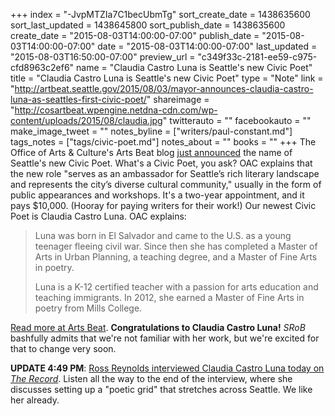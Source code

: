 +++
index = "-JvpMTZIa7C1becUbmTg"
sort_create_date = 1438635600
sort_last_updated = 1438645800
sort_publish_date = 1438635600
create_date = "2015-08-03T14:00:00-07:00"
publish_date = "2015-08-03T14:00:00-07:00"
date = "2015-08-03T14:00:00-07:00"
last_updated = "2015-08-03T16:50:00-07:00"
preview_url = "c349f33c-2181-ee59-c975-cfd8963c2ef6"
name = "Claudia Castro Luna is Seattle's new Civic Poet"
title = "Claudia Castro Luna is Seattle's new Civic Poet"
type = "Note"
link = "http://artbeat.seattle.gov/2015/08/03/mayor-announces-claudia-castro-luna-as-seattles-first-civic-poet/"
shareimage = "http://cosartbeat.wpengine.netdna-cdn.com/wp-content/uploads/2015/08/claudia.jpg"
twitterauto = ""
facebookauto = ""
make_image_tweet = ""
notes_byline = ["writers/paul-constant.md"]
tags_notes = ["tags/civic-poet.md"]
notes_about = ""
books = ""
+++
The Office of Arts & Culture's Arts Beat blog [just announced](http://artbeat.seattle.gov/2015/08/03/mayor-announces-claudia-castro-luna-as-seattles-first-civic-poet/) the name of Seattle's new Civic Poet. What's a Civic Poet, you ask? OAC explains that the new role "serves as an ambassador for Seattle’s rich literary landscape and represents the city’s diverse cultural community," usually in the form of public appearances and workshops. It's a two-year appointment, and it pays $10,000. (Hooray for paying writers for their work!) Our newest Civic Poet is Claudia Castro Luna. OAC explains:

<blockquote>Luna was born in El Salvador and came to the U.S. as a young teenager fleeing civil war. Since then she has completed a Master of Arts in Urban Planning, a teaching degree, and a Master of Fine Arts in poetry.

Luna is a K-12 certified teacher with a passion for arts education and teaching immigrants. In 2012, she earned a Master of Fine Arts in poetry from Mills College.</blockquote>

[Read more at Arts Beat](http://artbeat.seattle.gov/2015/08/03/mayor-announces-claudia-castro-luna-as-seattles-first-civic-poet/). **Congratulations to Claudia Castro Luna!** *SRoB* bashfully admits that we're not familiar with her work, but we're excited for that to change very soon.

**UPDATE 4:49 PM**: [Ross Reynolds interviewed Claudia Castro Luna today on *The Record*](http://kuow.org/post/meet-seattles-first-civic-poet-claudia-castro-luna). Listen all the way to the end of the interview, where she discusses setting up a "poetic grid" that stretches across Seattle. We like her already.